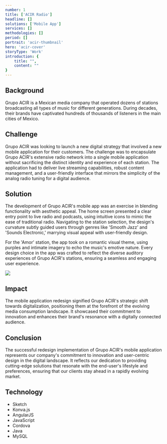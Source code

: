```yaml
---
number: 1
title: ['ACIR Radio']
headline: []
solutions: ['Mobile App']
services: []
methodologies: []
period: []
portrait: 'acir-thumbnail'
hero: 'acir-cover'
storyType: 'Work'
introduction: {
    title: "",
    content: ""
}
---
```


## Background 

Grupo ACIR is a Mexican media company that operated dozens of stations broadcasting all types of music for different generations. During decades, their brands have captivated hundreds of thousands of listeners in the main cities of Mexico.

## Challenge

Grupo ACIR was looking to launch a new digital strategy that involved a new mobile application for their customers. The challenge was to encapsulate Grupo ACIR's extensive radio network into a single mobile application without sacrificing the distinct identity and experience of each station. The application had to deliver live streaming capabilities, robust content management, and a user-friendly interface that mirrors the simplicity of the analog radio tuning for a digital audience.

## Solution

The development of Grupo ACIR's mobile app was an exercise in blending functionality with aesthetic appeal. The home screen presented a clear entry point to live radio and podcasts, using intuitive icons to mimic the ease of traditional radio. Navigating to the station selection, the design's curvature subtly guided users through genres like 'Smooth Jazz' and 'Sounds Electronic,' marrying visual appeal with user-friendly design.

For the 'Amor' station, the app took on a romantic visual theme, using purples and intimate imagery to echo the music's emotive nature. Every design choice in the app was crafted to reflect the diverse auditory experiences of Grupo ACIR's stations, ensuring a seamless and engaging user experience.


![](/work/acir-figure-01.jpg)

## Impact

The mobile application redesign signified Grupo ACIR's strategic shift towards digitalization, positioning them at the forefront of the evolving media consumption landscape. It showcased their commitment to innovation and enhances their brand's resonance with a digitally connected audience.

## Conclusion

The successful redesign implementation of Grupo ACIR's mobile application represents our company's commitment to innovation and user-centric design in the digital landscape. It reflects our dedication to providing cutting-edge solutions that resonate with the end-user's lifestyle and preferences, ensuring that our clients stay ahead in a rapidly evolving market.

## Technology

* Sketch
* Konva.js
* AngularJS
* JavaScript
* Cordova
* Java
* MySQL